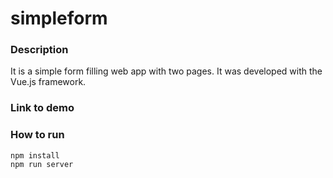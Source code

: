 # simpleform

### Description
It is a simple form filling web app with two pages. It was developed with the Vue.js framework. 

### Link to demo 

### How to run
```
npm install
npm run server
```



